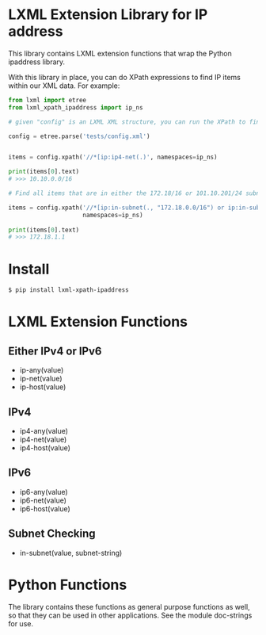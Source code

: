 # LXML Extension Library for IP address

This library contains LXML extension functions that wrap the Python ipaddress library.

With this library in place, you can do XPath expressions to find IP items within our XML data.  For
example:

````python
from lxml import etree
from lxml_xpath_ipaddress import ip_ns

# given "config" is an LXML XML structure, you can run the XPath to find all IPv4 network items:

config = etree.parse('tests/config.xml')


items = config.xpath('//*[ip:ip4-net(.)', namespaces=ip_ns)

print(items[0].text)
# >>> 10.10.0.0/16

# Find all items that are in either the 172.18/16 or 101.10.201/24 subnets

items = config.xpath('//*[ip:in-subnet(., "172.18.0.0/16") or ip:in-subnet(., "10.10.201.0/24")]',
                     namespaces=ip_ns)
                     
print(items[0].text)
# >>> 172.18.1.1
````

# Install

```bash
$ pip install lxml-xpath-ipaddress
```

# LXML Extension Functions

## Either IPv4 or IPv6

  * ip-any(value)
  * ip-net(value)
  * ip-host(value)
  
## IPv4

  * ip4-any(value)
  * ip4-net(value)
  * ip4-host(value)

## IPv6
  
  * ip6-any(value)
  * ip6-net(value)
  * ip6-host(value)

## Subnet Checking

  * in-subnet(value, subnet-string)
  
# Python Functions

The library contains these functions as general purpose functions as well, 
so that they can be used in other applications.  See the module doc-strings for use.  

  